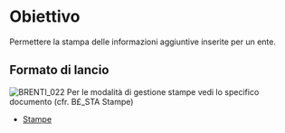 # Obiettivo
Permettere la stampa delle informazioni aggiuntive inserite per un ente.

## Formato di lancio
![BRENTI_022](http://localhost:3000/immagini/MBDOC_OGG-P_BRSC51/BRENTI_022.png)
Per le modalità di gestione stampe vedi lo specifico documento (cfr. B£_STA Stampe)
- [Stampe](Sorgenti/DOC_OPE/TA/B£AMO/B£_STA)
